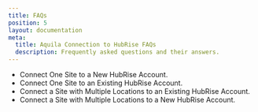 ```yaml
---
title: FAQs
position: 5
layout: documentation
meta:
  title: Aquila Connection to HubRise FAQs
  description: Frequently asked questions and their answers.
---
```


[comment]: # (FAQs to create)

* Connect One Site to a New HubRise Account.
* <Link to="/apps/aquila/faqs/connect-site-to-existing-hubrise-account/">Connect One Site to an Existing HubRise Account.</Link>
* <Link to="/apps/aquila/faqs/connect-site-with-multiple-locations-to-existing-hubrise-account/">Connect a Site with Multiple Locations to an Existing HubRise Account.</Link>
* Connect a Site with Multiple Locations to a New HubRise Account.